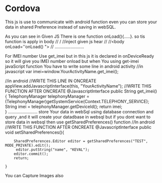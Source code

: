 # Cordova
This js is use to communicate with android function even you can store your data in shared Preference instead of saving in webSQL. 

As you can see in Given JS There is one function onLoad(){.....}.
so tis function is apply in body 
//<html>
/<head>
//inject given js hear 
//<head>
//<body onLoad=''onLoad() ">
//</body>
........................

For IMEI number Use get_imei but in this js it is declared in onDeviceReady so it will give you IMEI number onload
but when You using get-imei javaScript function You have to write some  line in android activity 
//in javascript
var imei=window.YourActivityName.get_imei();

//in android
//WRITE THIS LINE IN ONCREATE
appView.addJavascriptInterface(this, "YourActivityName"); 
 //WRITE THIS FUNCTION AFTER ONCREATE
@JavascriptInterface
public String get_imei() {
       TelephonyManager telephonyManager =      (TelephonyManager)getSystemService(Context.TELEPHONY_SERVICE);
       String imei = telephonyManager.getDeviceId();
       return imei;    
}
........................
store Your data in webSql using  database connection and query  ,and it will create your datadbase in websql
but if you dont want to store data in websql then use getSharedPreferences() function
	 //In android
	 //WRITE THIS FUNCTION AFTER ONCREATE
		@JavascriptInterface
	public void setSharedPreferences(){
	 
		SharedPreferences.Editor editor = getSharedPreferences("TEST", MODE_PRIVATE).edit();
		 editor.putString("name", "KEVAL");
		editor.commit();
		return;
		
	}

You can Capture Images also
	
	

